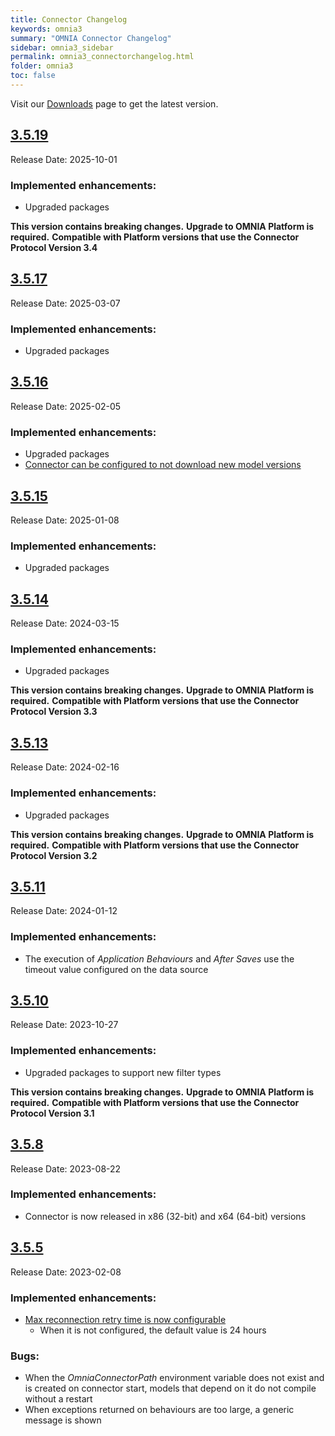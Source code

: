 ```yaml
---
title: Connector Changelog
keywords: omnia3
summary: "OMNIA Connector Changelog"
sidebar: omnia3_sidebar
permalink: omnia3_connectorchangelog.html
folder: omnia3
toc: false
---
```


Visit our [Downloads](/omnia3_downloads.html#connector) page to get the latest version.

## [3.5.19](#3.5.19)

Release Date: 2025-10-01

### Implemented enhancements:

- Upgraded packages

**This version contains breaking changes.**
**Upgrade to OMNIA Platform is required.**
**Compatible with Platform versions that use the Connector Protocol Version 3.4**

## [3.5.17](#3.5.17)

Release Date: 2025-03-07

### Implemented enhancements:

- Upgraded packages

## [3.5.16](#3.5.16)

Release Date: 2025-02-05

### Implemented enhancements:

- Upgraded packages
- [Connector can be configured to not download new model versions](omnia3_connector_install.html#2-configure-connector)

## [3.5.15](#3.5.15)

Release Date: 2025-01-08

### Implemented enhancements:

- Upgraded packages

## [3.5.14](#3.5.14)

Release Date: 2024-03-15

### Implemented enhancements:

- Upgraded packages

**This version contains breaking changes.**
**Upgrade to OMNIA Platform is required.**
**Compatible with Platform versions that use the Connector Protocol Version 3.3**

## [3.5.13](#3.5.13)

Release Date: 2024-02-16

### Implemented enhancements:

- Upgraded packages

**This version contains breaking changes.**
**Upgrade to OMNIA Platform is required.**
**Compatible with Platform versions that use the Connector Protocol Version 3.2**

## [3.5.11](#3.5.11)

Release Date: 2024-01-12

### Implemented enhancements:

- The execution of _Application Behaviours_ and _After Saves_ use the timeout value configured on the data source

## [3.5.10](#3.5.10)

Release Date: 2023-10-27

### Implemented enhancements:

- Upgraded packages to support new filter types

**This version contains breaking changes.**
**Upgrade to OMNIA Platform is required.**
**Compatible with Platform versions that use the Connector Protocol Version 3.1**

## [3.5.8](#3.5.8)

Release Date: 2023-08-22

### Implemented enhancements:

- Connector is now released in x86 (32-bit) and x64 (64-bit) versions

## [3.5.5](#3.5.5)

Release Date: 2023-02-08

### Implemented enhancements:

- [Max reconnection retry time is now configurable](omnia3_connector_install.html#2-configure-connector)
  - When it is not configured, the default value is 24 hours

### Bugs:

- When the _OmniaConnectorPath_ environment variable does not exist and is created on connector start, models that depend on it do not compile without a restart
- When exceptions returned on behaviours are too large, a generic message is shown

